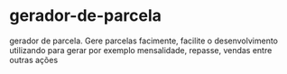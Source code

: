 # gerador-de-parcela
gerador de parcela. Gere parcelas facimente, facilite o desenvolvimento utilizando para gerar por exemplo mensalidade, repasse, vendas entre outras ações
